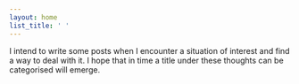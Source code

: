 ```yaml
---
layout: home
list_title: ' '
---
```


I intend to write some posts when I encounter a situation of interest and find a way to deal with it. I hope that in time a title under these thoughts can be categorised will emerge.
